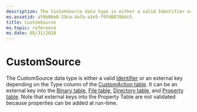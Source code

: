 ```yaml
---
description: The CustomSource data type is either a valid Identifier or an external key depending on the Type column of the CustomAction table.
ms.assetid: af0b86e8-29ca-4afa-a1e5-f9fd88786dc5
title: CustomSource
ms.topic: reference
ms.date: 05/31/2018
---
```


# CustomSource

The CustomSource data type is either a valid [Identifier](identifier.md) or an external key depending on the Type column of the [CustomAction table](customaction-table.md). It can be an external key into the [Binary table](binary-table.md), [File table](file-table.md), [Directory table](directory-table.md), and [Property table](property-table.md). Note that external keys into the Property Table are not validated because properties can be added at run-time.

 

 



